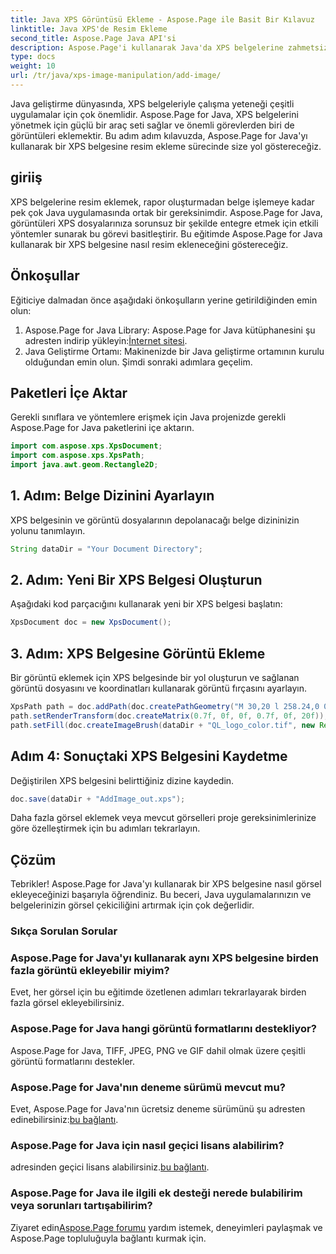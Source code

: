 ```yaml
---
title: Java XPS Görüntüsü Ekleme - Aspose.Page ile Basit Bir Kılavuz
linktitle: Java XPS'de Resim Ekleme
second_title: Aspose.Page Java API'si
description: Aspose.Page'i kullanarak Java'da XPS belgelerine zahmetsizce nasıl resim ekleyeceğinizi öğrenin. Bu adım adım kılavuzla belge işleme sürecinizi geliştirin.
type: docs
weight: 10
url: /tr/java/xps-image-manipulation/add-image/
---
```

Java geliştirme dünyasında, XPS belgeleriyle çalışma yeteneği çeşitli uygulamalar için çok önemlidir. Aspose.Page for Java, XPS belgelerini yönetmek için güçlü bir araç seti sağlar ve önemli görevlerden biri de görüntüleri eklemektir. Bu adım adım kılavuzda, Aspose.Page for Java'yı kullanarak bir XPS belgesine resim ekleme sürecinde size yol göstereceğiz.
## giriiş
XPS belgelerine resim eklemek, rapor oluşturmadan belge işlemeye kadar pek çok Java uygulamasında ortak bir gereksinimdir. Aspose.Page for Java, görüntüleri XPS dosyalarınıza sorunsuz bir şekilde entegre etmek için etkili yöntemler sunarak bu görevi basitleştirir. Bu eğitimde Aspose.Page for Java kullanarak bir XPS belgesine nasıl resim ekleneceğini göstereceğiz.
## Önkoşullar
Eğiticiye dalmadan önce aşağıdaki önkoşulların yerine getirildiğinden emin olun:
1.  Aspose.Page for Java Library: Aspose.Page for Java kütüphanesini şu adresten indirip yükleyin:[İnternet sitesi](https://releases.aspose.com/page/java/).
2. Java Geliştirme Ortamı: Makinenizde bir Java geliştirme ortamının kurulu olduğundan emin olun.
Şimdi sonraki adımlara geçelim.
## Paketleri İçe Aktar
Gerekli sınıflara ve yöntemlere erişmek için Java projenizde gerekli Aspose.Page for Java paketlerini içe aktarın.
```java
import com.aspose.xps.XpsDocument;
import com.aspose.xps.XpsPath;
import java.awt.geom.Rectangle2D;
```
## 1. Adım: Belge Dizinini Ayarlayın
XPS belgesinin ve görüntü dosyalarının depolanacağı belge dizininizin yolunu tanımlayın.
```java
String dataDir = "Your Document Directory";
```
## 2. Adım: Yeni Bir XPS Belgesi Oluşturun
Aşağıdaki kod parçacığını kullanarak yeni bir XPS belgesi başlatın:
```java
XpsDocument doc = new XpsDocument();
```
## 3. Adım: XPS Belgesine Görüntü Ekleme
Bir görüntü eklemek için XPS belgesinde bir yol oluşturun ve sağlanan görüntü dosyasını ve koordinatları kullanarak görüntü fırçasını ayarlayın.
```java
XpsPath path = doc.addPath(doc.createPathGeometry("M 30,20 l 258.24,0 0,56.64 -258.24,0 Z"));
path.setRenderTransform(doc.createMatrix(0.7f, 0f, 0f, 0.7f, 0f, 20f));
path.setFill(doc.createImageBrush(dataDir + "QL_logo_color.tif", new Rectangle2D.Double(0f, 0f, 258.24f, 56.64f), new Rectangle2D.Double(50f, 20f, 193.68f, 42.48f)));
```
## Adım 4: Sonuçtaki XPS Belgesini Kaydetme
Değiştirilen XPS belgesini belirttiğiniz dizine kaydedin.
```java
doc.save(dataDir + "AddImage_out.xps");
```
Daha fazla görsel eklemek veya mevcut görselleri proje gereksinimlerinize göre özelleştirmek için bu adımları tekrarlayın.
## Çözüm
Tebrikler! Aspose.Page for Java'yı kullanarak bir XPS belgesine nasıl görsel ekleyeceğinizi başarıyla öğrendiniz. Bu beceri, Java uygulamalarınızın ve belgelerinizin görsel çekiciliğini artırmak için çok değerlidir.
### Sıkça Sorulan Sorular
### Aspose.Page for Java'yı kullanarak aynı XPS belgesine birden fazla görüntü ekleyebilir miyim?
Evet, her görsel için bu eğitimde özetlenen adımları tekrarlayarak birden fazla görsel ekleyebilirsiniz.
### Aspose.Page for Java hangi görüntü formatlarını destekliyor?
Aspose.Page for Java, TIFF, JPEG, PNG ve GIF dahil olmak üzere çeşitli görüntü formatlarını destekler.
### Aspose.Page for Java'nın deneme sürümü mevcut mu?
 Evet, Aspose.Page for Java'nın ücretsiz deneme sürümünü şu adresten edinebilirsiniz:[bu bağlantı](https://releases.aspose.com/).
### Aspose.Page for Java için nasıl geçici lisans alabilirim?
 adresinden geçici lisans alabilirsiniz.[bu bağlantı](https://purchase.aspose.com/temporary-license/).
### Aspose.Page for Java ile ilgili ek desteği nerede bulabilirim veya sorunları tartışabilirim?
 Ziyaret edin[Aspose.Page forumu](https://forum.aspose.com/c/page/39) yardım istemek, deneyimleri paylaşmak ve Aspose.Page topluluğuyla bağlantı kurmak için.